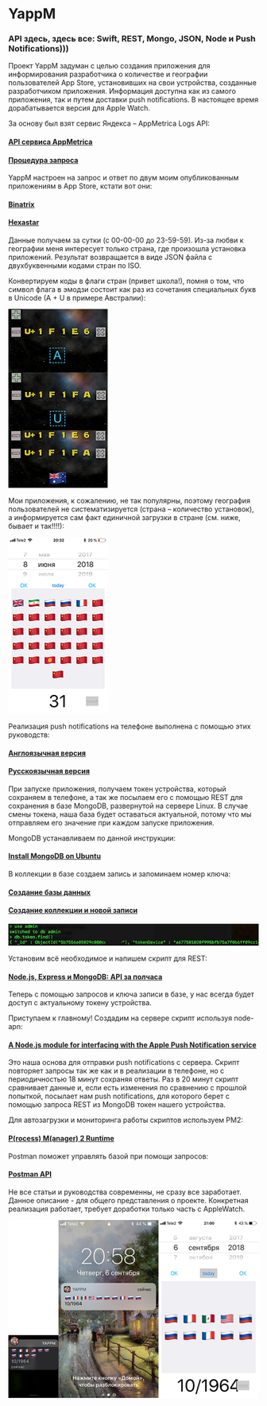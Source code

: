 # YappM

### API здесь, здесь все: Swift, REST, Mongo, JSON, Node и Push Notifications)))

Проект YappM задуман с целью создания приложения для информирования разработчика о количестве и географии пользователей App Store, установивших на свои устройства, созданные разработчиком приложения. Информация доступна как из самого приложения, так и путем доставки push notifications. В настоящее время дорабатывается версия для Apple Watch.

За основу был взят сервис Яндекса – AppMetrica Logs API:
#### [API сервиса AppMetrica](https://tech.yandex.ru/appmetrica/doc/mobile-api/concept/about-docpage/)
#### [Процедура запроса](https://tech.yandex.ru/appmetrica/doc/mobile-api/logs/request-procedure-docpage/#request-data-processing)
YappM настроен на запрос и ответ по двум моим опубликованным приложениям в App Store, кстати вот они:
#### [Binatrix](https://itunes.apple.com/ru/app/binatrix/id1296545616?mt=8)
#### [Hexastar](https://itunes.apple.com/ru/app/hexastar/id1327719099?mt=8)
Данные получаем за сутки (с 00-00-00 до 23-59-59). Из-за любви к географии меня интересует только страна, где произошла установка приложений. Результат возвращается в виде JSON файла с двухбуквенными кодами стран по ISO.

Конвертируем коды в флаги стран (привет школа!), помня о том, что cимвол флага в эмодзи состоит как раз из сочетания специальных букв в Unicode (A + U в примере Австралии):

![](https://github.com/TOxaREY/YappM/blob/master/markdown/au.png?raw=true)

Мои приложения, к сожалению, не так популярны, поэтому география пользователей не систематизируется (страна – количество установок), а информируется сам факт единичной загрузки в стране (см. ниже, бывает и так!!!!):

![](https://github.com/TOxaREY/YappM/blob/master/markdown/china.png?raw=true)

Реализация push notifications на телефоне выполнена с помощью этих руководств:

#### [Англоязычная версия](https://www.raywenderlich.com/584-push-notifications-tutorial-getting-started)
#### [Русскоязычная версия](https://swiftbook.ru/post/tutorials/tutorial-push-notifications/)
При запуске приложения, получаем токен устройства, который сохраняем в телефоне, а так же посылаем его с помощью REST для сохранения в базе MongoDB, развернутой на сервере  Linux. В случае смены токена, наша база будет оставаться актуальной, потому что мы отправляем его значение при каждом запуске приложения.

MongoDB устанавливаем по данной инструкции:
#### [Install MongoDB on Ubuntu](https://docs.mongodb.com/manual/tutorial/install-mongodb-on-ubuntu/)
В коллекции в базе создаем запись и запоминаем номер ключа:
#### [Создание базы данных](http://gearmobile.github.io/mongodb/mongodb-databases/)
#### [Создание коллекции и новой записи](http://gearmobile.github.io/mongodb/mongodb-document-create/)
![](https://github.com/TOxaREY/YappM/blob/master/markdown/mongo.png?raw=true)

Установим всё необходимое и напишем скрипт для REST:
#### [Node.js, Express и MongoDB: API за полчаса](https://habr.com/company/ruvds/blog/321104/)
Теперь с помощью запросов и ключа записи в базе, у нас всегда будет доступ с актуальному токену устройства.

Приступаем к главному! Создадим на сервере скрипт используя node-apn:
#### [A Node.js module for interfacing with the Apple Push Notification service](https://www.npmjs.com/package/apn)
Это наша основа для отправки push notifications с сервера. Скрипт повторяет запросы так же как и в реализации в телефоне, но с периодичностью 18 минут сохраняя ответы. Раз в 20 минут скрипт сравнивает данные и, если есть изменения по сравнению с прошлой попыткой, посылает нам push notifications, для которого берет с помощью запроса REST из MongoDB токен нашего устройства.

Для автозагрузки и мониторинга работы скриптов используем PM2:
#### [**P**(rocess) **M**(anager) **2**  Runtime](https://pm2.io/doc/en/runtime/overview/?utm_source=pm2&utm_medium=website&utm_campaign=rebranding)
Postman поможет управлять базой при помощи запросов:
#### [Postman API](https://www.getpostman.com)
Не все статьи и руководства современны, не сразу все заработает. Данное описание - для общего представления о проекте. Конкретная реализация работает, требует доработки только часть с AppleWatch.


![](https://github.com/TOxaREY/YappM/blob/master/markdown/all.png?raw=true)